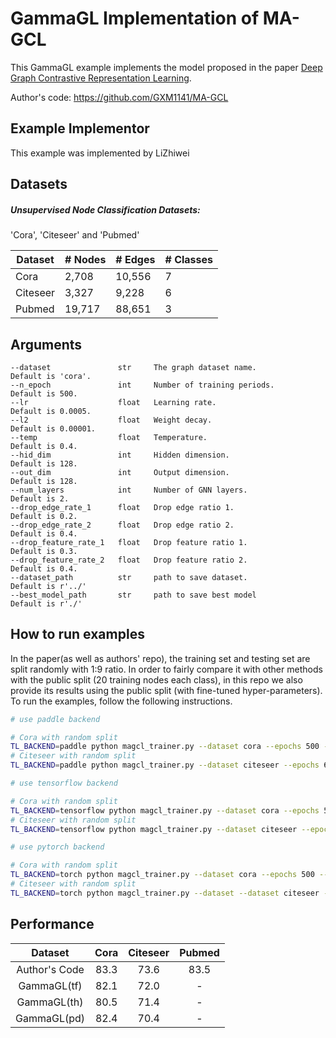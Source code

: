 # GammaGL Implementation of MA-GCL
This GammaGL example implements the model proposed in the paper [Deep Graph Contrastive Representation Learning](https://arxiv.org/abs/2006.04131).

Author's code: https://github.com/GXM1141/MA-GCL

## Example Implementor

This example was implemented by LiZhiwei

## Datasets

##### Unsupervised Node Classification Datasets:

'Cora', 'Citeseer' and 'Pubmed'

| Dataset  | # Nodes | # Edges | # Classes |
| -------- | ------- | ------- | --------- |
| Cora     | 2,708   | 10,556  | 7         |
| Citeseer | 3,327   | 9,228   | 6         |
| Pubmed   | 19,717  | 88,651  | 3         |


## Arguments

```
--dataset               str     The graph dataset name.                Default is 'cora'.
--n_epoch               int     Number of training periods.            Default is 500.
--lr                    float   Learning rate.                         Default is 0.0005.
--l2                    float   Weight decay.                          Default is 0.00001.
--temp                  float   Temperature.                           Default is 0.4.
--hid_dim               int     Hidden dimension.                      Default is 128.
--out_dim               int     Output dimension.                      Default is 128.
--num_layers            int     Number of GNN layers.                  Default is 2.
--drop_edge_rate_1      float   Drop edge ratio 1.                     Default is 0.2. 
--drop_edge_rate_2      float   Drop edge ratio 2.                     Default is 0.4. 
--drop_feature_rate_1   float   Drop feature ratio 1.                  Default is 0.3. 
--drop_feature_rate_2   float   Drop feature ratio 2.                  Default is 0.4. 
--dataset_path          str     path to save dataset.                  Default is r'../'
--best_model_path       str     path to save best model                Default is r'./'
```

## How to run examples

In the paper(as well as authors' repo), the training set and testing set are split randomly with 1:9 ratio. In order to fairly compare it with other methods with the public split (20 training nodes each class), in this repo we also provide its results using the public split (with fine-tuned hyper-parameters). To run the examples, follow the following instructions.

```bash
# use paddle backend

# Cora with random split
TL_BACKEND=paddle python magcl_trainer.py --dataset cora --epochs 500 --drop_edge_rate_1 0.4 --drop_edge_rate_2 0.2 --drop_feature_rate_1 0.5 --drop_feature_rate_2 0.5 --lr 0.0005
# Citeseer with random split
TL_BACKEND=paddle python magcl_trainer.py --dataset citeseer --epochs 600 --drop_edge_rate_1 0.4 --drop_edge_rate_2 0.4 --drop_feature_rate_1 0.3 --drop_feature_rate_2 0.3 --lr 0.0001
```
```bash
# use tensorflow backend

# Cora with random split
TL_BACKEND=tensorflow python magcl_trainer.py --dataset cora --epochs 500 --drop_edge_rate_1 0.4 --drop_edge_rate_2 0.2 --drop_feature_rate_1 0.5 --drop_feature_rate_2 0.5 --lr 0.0005
# Citeseer with random split
TL_BACKEND=tensorflow python magcl_trainer.py --dataset citeseer --epochs 600 --drop_edge_rate_1 0.4 --drop_edge_rate_2 0.4 --drop_feature_rate_1 0.3 --drop_feature_rate_2 0.3 --lr 0.0001

```
```bash 
# use pytorch backend

# Cora with random split
TL_BACKEND=torch python magcl_trainer.py --dataset cora --epochs 500 --drop_edge_rate_1 0.4 --drop_edge_rate_2 0.2 --drop_feature_rate_1 0.5 --drop_feature_rate_2 0.5 --lr 0.0005
# Citeseer with random split
TL_BACKEND=torch python magcl_trainer.py --dataset --dataset citeseer --epochs 600 --drop_edge_rate_1 0.4 --drop_edge_rate_2 0.4 --drop_feature_rate_1 0.3 --drop_feature_rate_2 0.3 --lr 0.0001


```

## 	Performance




|      Dataset      | Cora | Citeseer | Pubmed |
| :---------------: |:----:|:--------:|:------:|
|   Author's Code   | 83.3 |   73.6   |  83.5  |
|     GammaGL(tf)   | 82.1 |   72.0   |   -    |
|     GammaGL(th)   | 80.5 |   71.4   |   -    |
|     GammaGL(pd)   | 82.4 |   70.4   |   -    |



